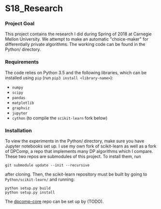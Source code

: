 # S18_Research

### Project Goal

This project contains the research I did during Spring of 2018 at Carnegie Mellon University.
We attempt to make an automatic "choice-maker" for differentially private algorithms.
The working code can be found in the Python/ directory.

### Requirements

The code relies on Python 3.5 and the following libraries, which can
be installed using `pip` (run `pip3 install <library-name>`):

- `numpy`
- `scipy`
- `pandas`
- `matplotlib`
- `graphviz`
- `jupyter`
- `cython` (to compile the `scikit-learn` fork below)

### Installation

To view the experiments in the Python/ directory, make sure you have Jupyter notebooks set up.
I use my own fork of scikit-learn as well as a fork of DPComp, a repo that implements many
DP algorithms which I compare. These two repos are submodules of this project. To install them, run 

    git submodule update --init --recursive

after cloning. Then, the scikit-learn repository must be built by going to `Python/scikit-learn/`
and running:

    python setup.py build
    python setup.py install

The [dpcomp-core](https://github.com/jimola/dpcomp_core) repo can be
set up by (TODO).
